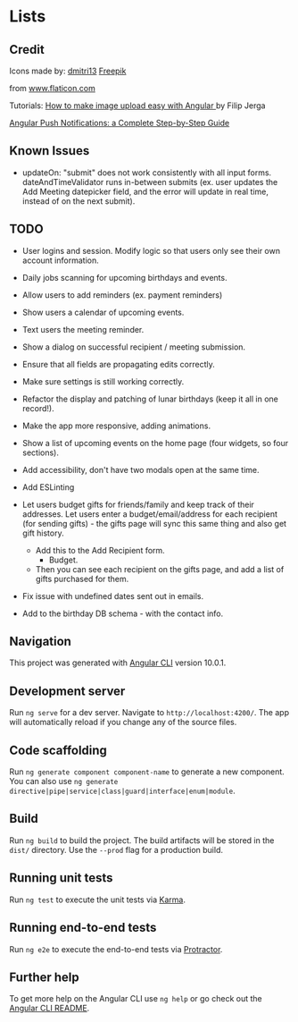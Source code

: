 # Lists

## Credit

Icons made by:
<a href="https://www.flaticon.com/authors/dmitri13" title="dmitri13">dmitri13</a>
<a href="https://www.freepik.com" title="Freepik">Freepik</a>

from <a href="https://www.flaticon.com/" title="Flaticon">www.flaticon.com</a>

Tutorials:
<a href="https://www.freecodecamp.org/news/how-to-make-image-upload-easy-with-angular-1ed14cb2773b/">
How to make image upload easy with Angular
</a> by Filip Jerga

<a href="https://blog.angular-university.io/angular-push-notifications/">
	Angular Push Notifications: a Complete Step-by-Step Guide
</a>

## Known Issues

- updateOn: "submit" does not work consistently with all input forms. dateAndTimeValidator runs in-between submits (ex. user updates the Add Meeting datepicker field, and the error will update in real time, instead of on the next submit).

## TODO

- User logins and session. Modify logic so that users only see their own account information.
- Daily jobs scanning for upcoming birthdays and events.
- Allow users to add reminders (ex. payment reminders)
- Show users a calendar of upcoming events.
- Text users the meeting reminder.
- Show a dialog on successful recipient / meeting submission.
- Ensure that all fields are propagating edits correctly.
- Make sure settings is still working correctly.
- Refactor the display and patching of lunar birthdays (keep it all in one record!).

- Make the app more responsive, adding animations.
- Show a list of upcoming events on the home page (four widgets, so four sections).
- Add accessibility, don't have two modals open at the same time.
- Add ESLinting

- Let users budget gifts for friends/family and keep track of their addresses. Let users enter a budget/email/address for each recipient (for sending gifts) - the gifts page will sync this same thing and also get gift history.

  - Add this to the Add Recipient form.
    - Budget.
  - Then you can see each recipient on the gifts page, and add a list of gifts purchased for them.

- Fix issue with undefined dates sent out in emails.
- Add to the birthday DB schema - with the contact info.

## Navigation

This project was generated with [Angular CLI](https://github.com/angular/angular-cli) version 10.0.1.

## Development server

Run `ng serve` for a dev server. Navigate to `http://localhost:4200/`. The app will automatically reload if you change any of the source files.

## Code scaffolding

Run `ng generate component component-name` to generate a new component. You can also use `ng generate directive|pipe|service|class|guard|interface|enum|module`.

## Build

Run `ng build` to build the project. The build artifacts will be stored in the `dist/` directory. Use the `--prod` flag for a production build.

## Running unit tests

Run `ng test` to execute the unit tests via [Karma](https://karma-runner.github.io).

## Running end-to-end tests

Run `ng e2e` to execute the end-to-end tests via [Protractor](http://www.protractortest.org/).

## Further help

To get more help on the Angular CLI use `ng help` or go check out the [Angular CLI README](https://github.com/angular/angular-cli/blob/master/README.md).
